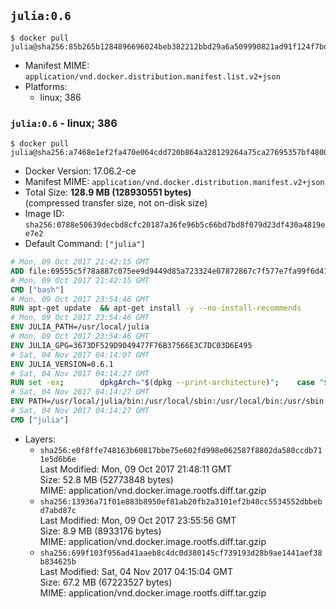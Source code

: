 ## `julia:0.6`

```console
$ docker pull julia@sha256:85b265b1284896696024beb382212bbd29a6a509990821ad91f124f7bda002a5
```

-	Manifest MIME: `application/vnd.docker.distribution.manifest.list.v2+json`
-	Platforms:
	-	linux; 386

### `julia:0.6` - linux; 386

```console
$ docker pull julia@sha256:a7468e1ef2fa470e064cdd720b864a328129264a75ca27695357bf480092fe0f
```

-	Docker Version: 17.06.2-ce
-	Manifest MIME: `application/vnd.docker.distribution.manifest.v2+json`
-	Total Size: **128.9 MB (128930551 bytes)**  
	(compressed transfer size, not on-disk size)
-	Image ID: `sha256:0788e50639decbd8cfc20187a36fe96b5c66bd7bd8f079d23df430a4819ee7e2`
-	Default Command: `["julia"]`

```dockerfile
# Mon, 09 Oct 2017 21:42:15 GMT
ADD file:69555c5f78a887c075ee9d9449d85a723324e07872867c7f577e7fa99f6d41c0 in / 
# Mon, 09 Oct 2017 21:42:15 GMT
CMD ["bash"]
# Mon, 09 Oct 2017 23:54:46 GMT
RUN apt-get update 	&& apt-get install -y --no-install-recommends 		ca-certificates 		curl 	&& rm -rf /var/lib/apt/lists/*
# Mon, 09 Oct 2017 23:54:46 GMT
ENV JULIA_PATH=/usr/local/julia
# Mon, 09 Oct 2017 23:54:46 GMT
ENV JULIA_GPG=3673DF529D9049477F76B37566E3C7DC03D6E495
# Sat, 04 Nov 2017 04:14:07 GMT
ENV JULIA_VERSION=0.6.1
# Sat, 04 Nov 2017 04:14:27 GMT
RUN set -ex; 		dpkgArch="$(dpkg --print-architecture)"; 	case "${dpkgArch##*-}" in 		amd64) tarArch='x86_64'; dirArch='x64'; sha256='d73f988b4d5889b30063f40c2f9ad4a2487f0ea87d6aa0b8ed53e789782bb323' ;; 		armhf) tarArch='armv7l'; dirArch='armv7l'; sha256='ee2cea5a6e5763fb2ef38b585560000c7fb2cee9a7e2330d4eae278beed4d7e6' ;; 		arm64) tarArch='aarch64'; dirArch='aarch64'; sha256='945c1657ca4a8d76b7136829cf06dddbd5343dfdfa6b20d2308ae0dc08c5ca79' ;; 		i386) tarArch='i686'; dirArch='x86'; sha256='88cf40e45558958f9a23540d52209fd050d82512bbbe8dec03db7d0976cc645a' ;; 		*) echo >&2 "error: current architecture ($dpkgArch) does not have a corresponding Julia binary release"; exit 1 ;; 	esac; 		curl -fL -o julia.tar.gz     "https://julialang-s3.julialang.org/bin/linux/${dirArch}/${JULIA_VERSION%[.-]*}/julia-${JULIA_VERSION}-linux-${tarArch}.tar.gz"; 	curl -fL -o julia.tar.gz.asc "https://julialang-s3.julialang.org/bin/linux/${dirArch}/${JULIA_VERSION%[.-]*}/julia-${JULIA_VERSION}-linux-${tarArch}.tar.gz.asc"; 		echo "${sha256} *julia.tar.gz" | sha256sum -c -; 		export GNUPGHOME="$(mktemp -d)"; 	gpg --keyserver ha.pool.sks-keyservers.net --recv-keys "$JULIA_GPG"; 	gpg --batch --verify julia.tar.gz.asc julia.tar.gz; 	rm -rf "$GNUPGHOME" julia.tar.gz.asc; 		mkdir "$JULIA_PATH"; 	tar -xzf julia.tar.gz -C "$JULIA_PATH" --strip-components 1; 	rm julia.tar.gz
# Sat, 04 Nov 2017 04:14:27 GMT
ENV PATH=/usr/local/julia/bin:/usr/local/sbin:/usr/local/bin:/usr/sbin:/usr/bin:/sbin:/bin
# Sat, 04 Nov 2017 04:14:27 GMT
CMD ["julia"]
```

-	Layers:
	-	`sha256:e0f8ffe748163b60817bbe75e602fd998e062587f8802da580ccdb711e5d6b6e`  
		Last Modified: Mon, 09 Oct 2017 21:48:11 GMT  
		Size: 52.8 MB (52773848 bytes)  
		MIME: application/vnd.docker.image.rootfs.diff.tar.gzip
	-	`sha256:13936a71f01e883b8950ef81ab20fb2a3101ef2b48cc5534552dbbebd7abd87c`  
		Last Modified: Mon, 09 Oct 2017 23:55:56 GMT  
		Size: 8.9 MB (8933176 bytes)  
		MIME: application/vnd.docker.image.rootfs.diff.tar.gzip
	-	`sha256:699f103f956ad41aaeb8c4dc0d380145cf739193d28b9ae1441aef38b834625b`  
		Last Modified: Sat, 04 Nov 2017 04:15:04 GMT  
		Size: 67.2 MB (67223527 bytes)  
		MIME: application/vnd.docker.image.rootfs.diff.tar.gzip
